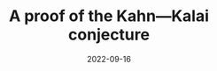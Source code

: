 ---
title: A proof of the Kahn&mdash;Kalai conjecture
date: 2022-09-16
status:
notes: 09-16-22-sem.pdf
code:
site:
paper: Continuation of the previous day's <a href="https://sanjanad1024.github.io/assets/pdf/seminar_notes/09-15-22-colloq.pdf" target="_blank">colloquium talk</a>.
presenters: Jinyoung Park
series: Combinatorics 
---